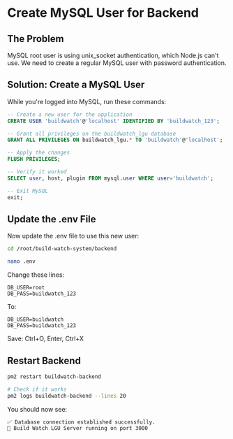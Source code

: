# Create MySQL User for Backend

## The Problem

MySQL root user is using unix_socket authentication, which Node.js can't use. We need to create a regular MySQL user with password authentication.

## Solution: Create a MySQL User

While you're logged into MySQL, run these commands:

```sql
-- Create a new user for the application
CREATE USER 'buildwatch'@'localhost' IDENTIFIED BY 'buildwatch_123';

-- Grant all privileges on the buildwatch_lgu database
GRANT ALL PRIVILEGES ON buildwatch_lgu.* TO 'buildwatch'@'localhost';

-- Apply the changes
FLUSH PRIVILEGES;

-- Verify it worked
SELECT user, host, plugin FROM mysql.user WHERE user='buildwatch';

-- Exit MySQL
exit;
```

## Update the .env File

Now update the .env file to use this new user:

```bash
cd /root/build-watch-system/backend

nano .env
```

Change these lines:
```
DB_USER=root
DB_PASS=buildwatch_123
```

To:
```
DB_USER=buildwatch
DB_PASS=buildwatch_123
```

Save: Ctrl+O, Enter, Ctrl+X

## Restart Backend

```bash
pm2 restart buildwatch-backend

# Check if it works
pm2 logs buildwatch-backend --lines 20
```

You should now see:
```
✅ Database connection established successfully.
🚀 Build Watch LGU Server running on port 3000
```

